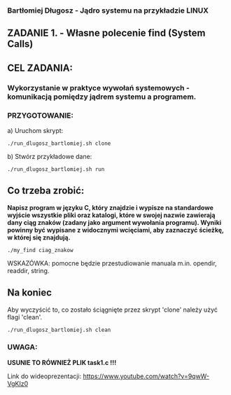 ### Bartłomiej Długosz - Jądro systemu na przykładzie LINUX

## ZADANIE 1. - Własne polecenie find (System Calls)

## CEL ZADANIA:
### Wykorzystanie w praktyce wywołań systemowych - komunikacją pomiędzy jądrem systemu a programem.

### PRZYGOTOWANIE:
a) Uruchom skrypt: 
```
./run_dlugosz_bartlomiej.sh clone
```
b) Stwórz przykładowe dane:
```
./run_dlugosz_bartlomiej.sh run
```
## Co trzeba zrobić:
**Napisz program w języku C, który znajdzie i wypisze na standardowe wyjście
wszystkie pliki oraz katalogi, które w swojej nazwie zawierają 
dany ciąg znaków (zadany jako argument wywołania programu).
Wyniki powinny być wypisane z widocznymi wcięciami, aby zaznaczyć
ścieżkę, w której się znajdują.**


```
./my_find ciag_znakow
```
WSKAZÓWKA: pomocne będzie przestudiowanie manuala m.in. opendir, readdir, string.
 
## Na koniec
Aby wyczyścić to, co zostało ściągnięte przez skrypt 'clone' należy użyć flagi 'clean'.
```
./run_dlugosz_bartlomiej.sh clean
```
### UWAGA:
**USUNIE TO RÓWNIEŻ PLIK task1.c !!!**

Link do wideoprezentacji: https://www.youtube.com/watch?v=9qwW-VgKIz0
